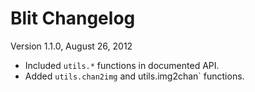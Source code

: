 Blit Changelog
==============

Version 1.1.0, August 26, 2012

 * Included `utils.*` functions in documented API.
 * Added `utils.chan2img` and utils.img2chan` functions.
